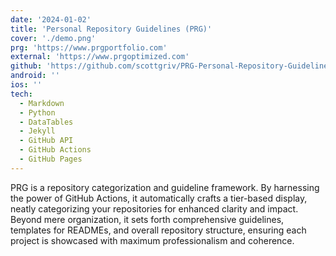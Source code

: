 ```yaml
---
date: '2024-01-02'
title: 'Personal Repository Guidelines (PRG)'
cover: './demo.png'
prg: 'https://www.prgportfolio.com'
external: 'https://www.prgoptimized.com'
github: 'https://github.com/scottgriv/PRG-Personal-Repository-Guidelines'
android: ''
ios: ''
tech:
  - Markdown
  - Python
  - DataTables
  - Jekyll
  - GitHub API
  - GitHub Actions
  - GitHub Pages
---
```


PRG is a repository categorization and guideline framework. By harnessing the power of GitHub Actions, it automatically crafts a tier-based display, neatly categorizing your repositories for enhanced clarity and impact. Beyond mere organization, it sets forth comprehensive guidelines, templates for READMEs, and overall repository structure, ensuring each project is showcased with maximum professionalism and coherence.
